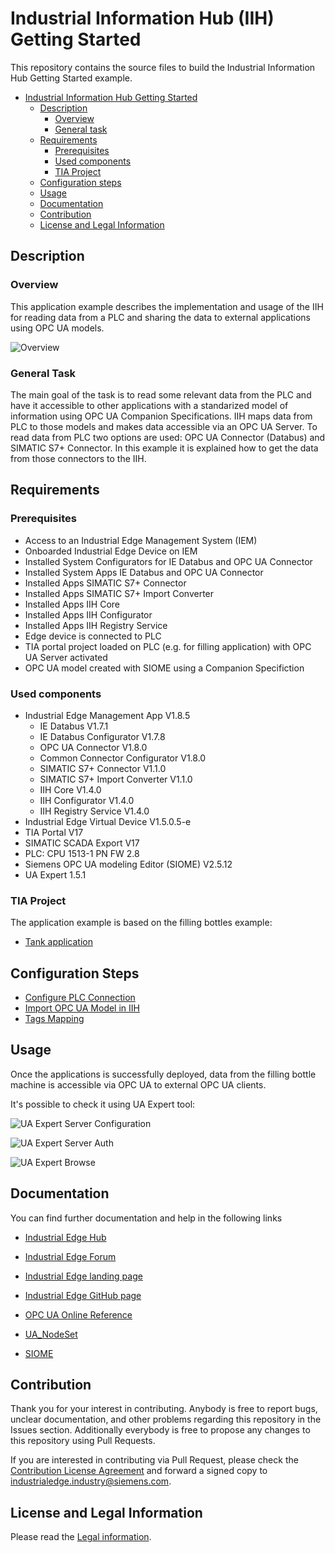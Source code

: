 # Industrial Information Hub (IIH) Getting Started

This repository contains the source files to build the Industrial Information Hub Getting Started example.

- [Industrial Information Hub Getting Started](#IIH-getting-started)
  - [Description](#description)
    - [Overview](#overview)
    - [General task](#general-task)
  - [Requirements](#requirements)
    - [Prerequisites](#prerequisites)
    - [Used components](#used-components)
    - [TIA Project](#tia-project)
  - [Configuration steps](#configuration-steps)
  - [Usage](#usage)
  - [Documentation](#documentation)
  - [Contribution](#contribution)
  - [License and Legal Information](#license-and-legal-information)
## Description

### Overview

This application example describes the implementation and usage of the IIH for reading data from a PLC and sharing the data to external applications using OPC UA models. 

![Overview](docs/graphics/overview.png)

### General Task
The main goal of the task is to read some relevant data from the PLC and have it accessible to other applications with a standarized model of information using OPC UA Companion Specifications. IIH maps data from PLC to those models and makes data accessible via an OPC UA Server.
To read data from PLC two options are used: OPC UA Connector (Databus) and SIMATIC S7+ Connector. In this example it is explained how to get the data from those connectors to the IIH.


## Requirements

### Prerequisites

* Access to an Industrial Edge Management System (IEM)
* Onboarded Industrial Edge Device on IEM
* Installed System Configurators for IE Databus and OPC UA Connector
* Installed System Apps IE Databus and OPC UA Connector
* Installed Apps SIMATIC S7+ Connector
* Installed Apps SIMATIC S7+ Import Converter
* Installed Apps IIH Core
* Installed Apps IIH Configurator
* Installed Apps IIH Registry Service
* Edge device is connected to PLC
* TIA portal project loaded on PLC (e.g. for filling application) with OPC UA Server activated
* OPC UA model created with SIOME using a Companion Specifiction

### Used components

* Industrial Edge Management App V1.8.5
  * IE Databus V1.7.1
  * IE Databus Configurator V1.7.8
  * OPC UA Connector V1.8.0
  * Common Connector Configurator V1.8.0
  * SIMATIC S7+ Connector V1.1.0
  * SIMATIC S7+ Import Converter V1.1.0
  * IIH Core V1.4.0
  * IIH Configurator V1.4.0
  * IIH Registry Service V1.4.0
* Industrial Edge Virtual Device V1.5.0.5-e
* TIA Portal V17
* SIMATIC SCADA Export V17
* PLC: CPU 1513-1 PN FW 2.8
* Siemens OPC UA modeling Editor (SIOME) V2.5.12
* UA Expert 1.5.1

### TIA Project
The application example is based on the filling bottles example:
- [Tank application](https://github.com/industrial-edge/miscellaneous/tree/main/tank%20application)

## Configuration Steps

* [Configure PLC Connection](docs/Installation.md#plc-connection)
* [Import OPC UA Model in IIH](docs/Installation.md#model-import)
* [Tags Mapping](docs/Installation.md#tags-mapping)

## Usage

Once the applications is successfully deployed, data from the filling bottle machine is accessible via OPC UA to external OPC UA clients.

It's possible to check it using UA Expert tool:

![UA Expert Server Configuration](docs/graphics/uaexpert_server.png)

![UA Expert Server Auth](docs/graphics/uaexpert_auth_settings.png)

![UA Expert Browse](docs/graphics/uaexpert_browse.png)

## Documentation

You can find further documentation and help in the following links

* [Industrial Edge Hub](https://iehub.eu1.edge.siemens.cloud/#/documentation)
* [Industrial Edge Forum](https://www.siemens.com/industrial-edge-forum)
* [Industrial Edge landing page](https://new.siemens.com/global/en/products/automation/topic-areas/industrial-edge/simatic-edge.html)
* [Industrial Edge GitHub page](https://github.com/industrial-edge)
* [OPC UA Online Reference](https://reference.opcfoundation.org/)

* [UA_NodeSet](https://github.com/OPCFoundation/UA-Nodeset)
* [SIOME](https://support.industry.siemens.com/cs/es/en/view/109755133)

## Contribution

Thank you for your interest in contributing. Anybody is free to report bugs, unclear documentation, and other problems regarding this repository in the Issues section.
Additionally everybody is free to propose any changes to this repository using Pull Requests.

If you are interested in contributing via Pull Request, please check the [Contribution License Agreement](Siemens_CLA_1.1.pdf) and forward a signed copy to [industrialedge.industry@siemens.com](mailto:industrialedge.industry@siemens.com?subject=CLA%20Agreement%20Industrial-Edge).

## License and Legal Information

Please read the [Legal information](LICENSE.txt).

